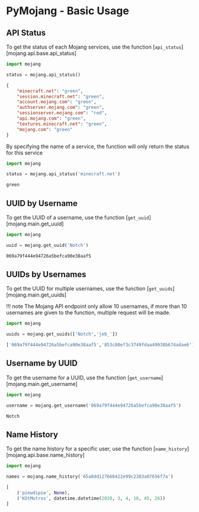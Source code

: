 PyMojang - Basic Usage
===

## API Status

To get the status of each Mojang services, use the function [`api_status`][mojang.api.base.api_status]

```python
import mojang

status = mojang.api_status()
```

```json
{
    "minecraft.net": "green", 
    "session.minecraft.net": "green", 
    "account.mojang.com": "green", 
    "authserver.mojang.com": "green", 
    "sessionserver.mojang.com": "red", 
    "api.mojang.com": "green", 
    "textures.minecraft.net": "green", 
    "mojang.com": "green"
}
```

By specifying the name of a service, the function will only return the status for this service

```python
import mojang

status = mojang.api_status('minecraft.net')
```

```bash
green
```

## UUID by Username

To get the UUID of a username, use the function [`get_uuid`][mojang.main.get_uuid]

```python
import mojang

uuid = mojang.get_uuid('Notch')
```

```bash
069a79f444e94726a5befca90e38aaf5
```


## UUIDs by Usernames

To get the UUID for multiple usernames, use the function [`get_uuids`][mojang.main.get_uuids]

!!! note
    The Mojang API endpoint only allow 10 usernames, if more than 10 usernames are given to the function, multiple request will be made.

```python
import mojang

uuids = mojang.get_uuids(['Notch','jeb_'])
```

```bash
['069a79f444e94726a5befca90e38aaf5','853c80ef3c3749fdaa49938b674adae6']
```

## Username by UUID

To get the username for a UUID, use the function [`get_username`][mojang.main.get_username]

```python
import mojang

username = mojang.get_username('069a79f444e94726a5befca90e38aaf5')
```

```bash
Notch
```

## Name History

To get the name history for a specific user, use the function [`name_history`][mojang.api.base.name_history]

```python
import mojang

names = mojang.name_history('65a8dd127668422e99c2383a07656f7a')
```

```python
[
    ('piewdipie', None), 
    ('KOtMotros', datetime.datetime(2020, 3, 4, 18, 45, 26))
]
```